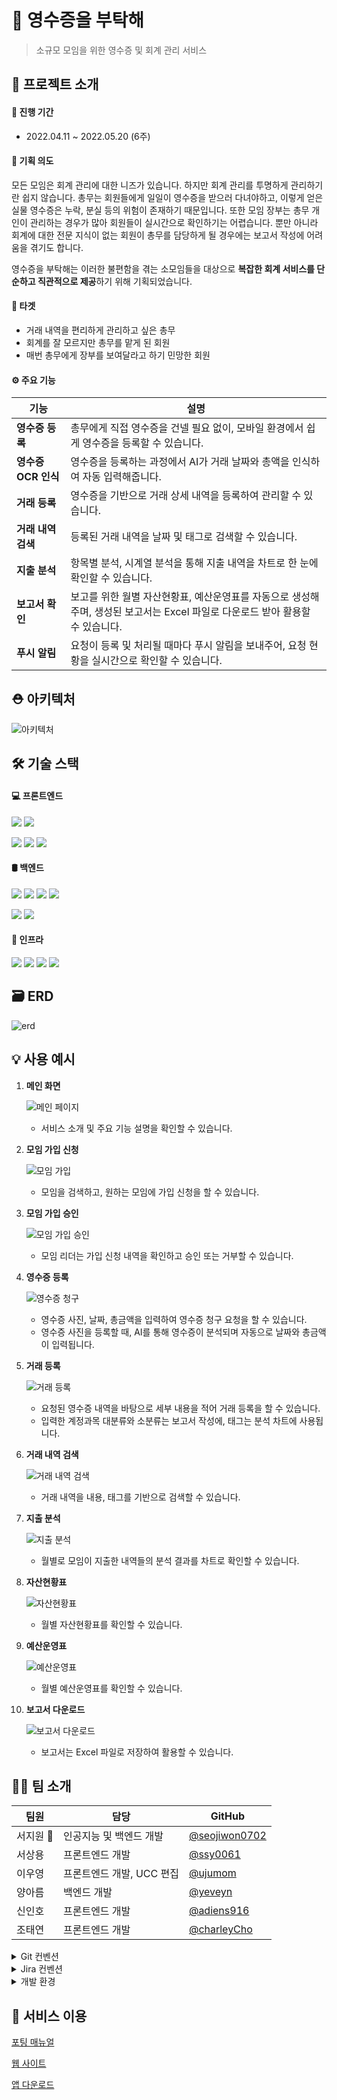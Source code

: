 # 🧾 영수증을 부탁해 

> 소규모 모임을 위한 영수증 및 회계 관리 서비스



## 🎇 프로젝트 소개

#### 📅 진행 기간 

- 2022.04.11 ~ 2022.05.20 (6주)





#### 🧐 기획 의도

모든 모임은 회계 관리에 대한 니즈가 있습니다. 하지만 회계 관리를 투명하게 관리하기란 쉽지 않습니다. 총무는 회원들에게 일일이 영수증을 받으러 다녀야하고, 이렇게 얻은 실물 영수증은 누락, 분실 등의 위험이 존재하기 때문입니다. 또한 모임 장부는 총무 개인이 관리하는 경우가 많아 회원들이 실시간으로 확인하기는 어렵습니다. 뿐만 아니라 회계에 대한 전문 지식이 없는 회원이 총무를 담당하게 될 경우에는 보고서 작성에 어려움을 겪기도 합니다. 

영수증을 부탁해는 이러한 불편함을 겪는 소모임들을 대상으로 **복잡한 회계 서비스를 단순하고 직관적으로 제공**하기 위해 기획되었습니다.





#### 🎯 타겟

- 거래 내역을 편리하게 관리하고 싶은 총무
- 회계를 잘 모르지만 총무를 맡게 된 회원
- 매번 총무에게 장부를 보여달라고 하기 민망한 회원





#### ⚙️ 주요 기능

| **기능**            | **설명**                                                     |
| ------------------- | ------------------------------------------------------------ |
| **영수증 등록**     | 총무에게 직접 영수증을 건넬 필요 없이, 모바일 환경에서 쉽게 영수증을 등록할 수 있습니다. |
| **영수증 OCR 인식** | 영수증을 등록하는 과정에서 AI가 거래 날짜와 총액을 인식하여 자동 입력해줍니다. |
| **거래 등록**       | 영수증을 기반으로 거래 상세 내역을 등록하여 관리할 수 있습니다. |
| **거래 내역 검색**  | 등록된 거래 내역을 날짜 및 태그로 검색할 수 있습니다.        |
| **지출 분석**       | 항목별 분석, 시계열 분석을 통해 지출 내역을 차트로 한 눈에 확인할 수 있습니다. |
| **보고서 확인**     | 보고를 위한 월별 자산현황표, 예산운영표를 자동으로 생성해주며, 생성된 보고서는 Excel 파일로 다운로드 받아 활용할 수 있습니다. |
| **푸시 알림**       | 요청이 등록 및 처리될 때마다 푸시 알림을 보내주어, 요청 현황을 실시간으로 확인할 수 있습니다. |





## ⛑ 아키텍처

![아키텍처](images/아키텍처.png)





## 🛠️ 기술 스택

#### 💻 프론트엔드

<img src="https://img.shields.io/badge/React-61DAFB?style=for-the-badge&logo=React&logoColor=white"> <img src="https://img.shields.io/badge/TypeScript-3178C6?style=for-the-badge&logo=TypeScript&logoColor=white">  

<img src="https://img.shields.io/badge/Android-3DDC84?style=for-the-badge&logo=Android&logoColor=white"> <img src="https://img.shields.io/badge/Kotlin-007396?style=for-the-badge&logo=Kotlin&logoColor=white"> <img src="https://img.shields.io/badge/Firebase-FFCA28?style=for-the-badge&logo=Firebase&logoColor=white"> 





#### 🛢 백엔드

<img src="https://img.shields.io/badge/Spring Boot-6DB33F?style=for-the-badge&logo=Spring-Boot&logoColor=white"> <img src="https://img.shields.io/badge/Java-007396?style=for-the-badge&logo=Java&logoColor=white"> <img src="https://img.shields.io/badge/MySQL-4479A1?style=for-the-badge&logo=MySQL&logoColor=white"> <img src="https://img.shields.io/badge/Hibernate-59666C?style=for-the-badge&logo=Hibernate&logoColor=white">

<img src="https://img.shields.io/badge/FastAPI-009688?style=for-the-badge&logo=FastAPI&logoColor=white"> <img src="https://img.shields.io/badge/Python-3776AB?style=for-the-badge&logo=Python&logoColor=white">





#### 📡 인프라

<img src="https://img.shields.io/badge/Docker-2496ED?style=for-the-badge&logo=Docker&logoColor=white"> <img src="https://img.shields.io/badge/Jenkins-D24939?style=for-the-badge&logo=Jenkins&logoColor=white"> <img src="https://img.shields.io/badge/Amazon AWS-232F3E?style=for-the-badge&logo=Amazon AWS&logoColor=white"> <img src="https://img.shields.io/badge/NGINX-009639?style=for-the-badge&logo=NGINX&logoColor=white">





## 🗃 ERD

![erd](images/erd.png)





## 💡 사용 예시

1. **메인 화면**

   ![메인 페이지](images/메인_페이지.gif)

   - 서비스 소개 및 주요 기능 설명을 확인할 수 있습니다.

2. **모임 가입 신청**

   ![모임 가입](images/모임_가입.gif)

   - 모임을 검색하고, 원하는 모임에 가입 신청을 할 수 있습니다.

3. **모임 가입 승인**

   ![모임 가입 승인](images/모임_가입_승인.gif)

   - 모임 리더는 가입 신청 내역을 확인하고 승인 또는 거부할 수 있습니다.

4. **영수증 등록**

   ![영수증 청구](images/영수증_등록.gif)

   - 영수증 사진, 날짜, 총금액을 입력하여 영수증 청구 요청을 할 수 있습니다.
   - 영수증 사진을 등록할 때, AI를 통해 영수증이 분석되며 자동으로 날짜와 총금액이 입력됩니다.

5. **거래 등록** 

   ![거래 등록](images/거래_등록.gif)

   - 요청된 영수증 내역을 바탕으로 세부 내용을 적어 거래 등록을 할 수 있습니다.
   - 입력한 계정과목 대분류와 소분류는 보고서 작성에, 태그는 분석 차트에 사용됩니다.

6. **거래 내역 검색**

   ![거래 내역 검색](images/거래_내역_검색.gif)

   - 거래 내역을 내용, 태그를 기반으로 검색할 수 있습니다.

7. **지출 분석** 

   ![지출 분석](images/지출_분석.gif)

   - 월별로 모임이 지출한 내역들의 분석 결과를 차트로 확인할 수 있습니다.

8. **자산현황표**

   ![자산현황표](images/자산현황표.gif)

   - 월별 자산현황표를 확인할 수 있습니다. 

9. **예산운영표**

   ![예산운영표](images/예산운영표.gif)

   - 월별 예산운영표를 확인할 수 있습니다. 

10. **보고서 다운로드**

    ![보고서 다운로드](images/보고서_다운로드.gif)

    - 보고서는 Excel 파일로 저장하여 활용할 수 있습니다.





## 🐱‍💻 팀 소개

| 팀원     | 담당                      | GitHub                                           |
| -------- | ------------------------- | ------------------------------------------------ |
| 서지원 👑 | 인공지능 및 백엔드 개발   | [@seojiwon0702](https://github.com/seojiwon0702) |
| 서상용   | 프론트엔드 개발           | [@ssy0061](https://github.com/ssy0061)           |
| 이우영   | 프론트엔드 개발, UCC 편집 | [@ujumom](https://github.com/ujumom)             |
| 양아름   | 백엔드 개발               | [@yeveyn](https://github.com/yeveyn)             |
| 신인호   | 프론트엔드 개발           | [@adiens916](https://github.com/adiens916)       |
| 조태연   | 프론트엔드 개발           | [@charleyCho](https://github.com/charleyCho)     |



<details> <summary>Git 컨벤션</summary> <div markdown="1">

  **branch 생성 규칙**

- 모든 기능은 develop 브랜치에서 새 브랜치를 생성하여 작업

- feature/[지라 키]-[지라 이슈 번호] 로 브랜치 생성

    

**commit 생성 규칙**


- **feat** : 새로운 기능 추가
- **fix** : 버그를 고친 경우
- design : CSS 등 사용자 UI 디자인 변경
- hotfix : 신속하게 치명적인 버그를 고쳐야 할 경우
- style : 코드 포맷변경, 세미 콜론 누락, 코드 수정 X 경우
- refactor : 프로덕션 코드 리팩토링
- comment : 필요한 주석 추가 및 변경
- **docs** : 문서를 수정한 경우
- rename : 파일, 폴더명 수정이나 이동
- remove : 파일 삭제
- **study** : 학습

</div> </details>



<details> <summary>Jira 컨벤션</summary> <div markdown="1">   

- 스프린트
  - 스프린트는 1주일 단위로 진행한다.
  - 스프린트마다 개인당 40 스토리 포인트를 가진다. (1sp ==1시간)
- 에픽
  - 매주 월요일 오전 스크럼 미팅 때 어떤 에픽을 생성할지 논의한다.
  - 태그[]는 기획, 개발 등 완전히 다른 업무를 기준으로 나눈다
  - 해당 태그 내에서 기능별, 업무별 또는 페이지별로 다시 한번 나눈다.
  - ex) [기획] 프로젝트 계획서, [개발] 유저관리, [사전학습] 코틀린
- 스토리
  - 개발 에픽의 경우 MO, BE 등 도메인별 태그와 상세 구현 내용 기입
  - [개발] 유저관리 에픽의 하위 스토리의 경우 ex) [BE] 회원가입 기능
  - [사전학습] 코틀린 에픽의 하위 스토리의 경우 ex) 1~10강 학습

</div> </details>



<details> <summary>개발 환경</summary> <div markdown="1">

## **Development Environment**

- 작성 날짜: 2022-05-20
- CPU: Intel(R) Core(TM) i7-9750H CPU @ 2.60GHz RAM: 16.0 GB
- Ubuntu: 20.04 LTS (GNU/Linux 5.4.0-1018-aws x68_64)
  - Docker: 20.10.12
  - Docker Compose: 2.1.0
  - Nginx: 1.18.0
- Backend
  - Java JDK: v17.0.2
  - Spring: 2.6.7
  - Mysql: 8.0.27
  - Intellij: 2021.3.1
- Backend (AI)
  - Python
  - FastAPI
  - Pycharm
- Frontend (Web)
  - React: 18.1.0
  - Typescript: 4.6.3
  - Visual Studio Code: 1.67.0
- Frontend (Android)
  - Kotlin: 1.6.10
  - Android Studio: 2021.1.1
  - Android Gradle: 7.0.4

# **Port**

- Nginx: 80
- Spring Boot: 8185
- FastAPI: 5555
- React: 3000
- jenkins: 8000

</div> </details>





## 📎 서비스 이용

[포팅 매뉴얼](https://lab.ssafy.com/s06-final/S06P31D104/-/blob/develop/exec/portingmanual.md)

[웹 사이트](https://k6d104.p.ssafy.io/)

[앱 다운로드](keep-my-receipt.apk)
